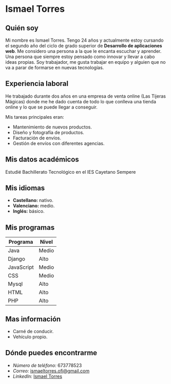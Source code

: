 # Ismael Torres

## Quién soy

Mi nombre es Ismael Torres. Tengo 24 años y actualmente estoy cursando el segundo año del ciclo de grado superior de **Desarrollo de aplicaciones web**. Me considero una persona a la que le encanta escuchar y aprender. Una persona que siempre estoy pensado como innovar y llevar a cabo ideas propias. Soy trabajador, me gusta trabajar en equipo y alguien que no va a parar de formarse en nuevas tecnologías.


## Experiencia laboral

He trabajado durante dos años en una empresa de venta online (Las Tijeras Mágicas) donde me he dado cuenta de todo lo que conlleva una tienda online y lo que se puede llegar a conseguir.

Mis tareas principales eran:

* Mantenimiento de nuevos productos.
* Diseño y fotografía de productos.
* Facturación de envíos.
* Gestión de envíos con diferentes agencias.


## Mis datos académicos

Estudié Bachillerato Tecnológico en el IES Cayetano Sempere


## Mis idiomas

* **Castellano:** nativo.
* **Valenciano:** medio.
* **Inglés:** básico.

## Mis programas

|Programa|Nivel|
| --- | --- |
|Java|Medio|
|Django|Alto|
|JavaScript|Medio|
|CSS|Medio|
|Mysql|Alto|
|HTML|Alto|
|PHP|Alto|

## Mas información

* Carné de conducir.
* Vehículo propio.

## Dónde puedes encontrarme


* *Número de teléfono:* 673778523
* *Correo:* [ismaeltorres.ofi@gmail.com](mailto:ismaeltorres.ofi@gmail.com)
* *LinkedIn:* [Ismael Torres](https://www.linkedin.com/in/ismael-t-7a5571108/)
